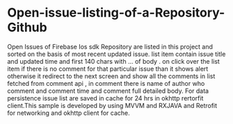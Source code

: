 # Open-issue-listing-of-a-Repository-Github
Open Issues of Firebase Ios sdk Repository are listed in this project and sorted on the basis of most recent updated issue. list  item contain issue title and updated time and first 140 chars with ...  of body . on click over the list item if there is no comment for that particular issue than it shows alert otherwise it redirect to the next screen and show all the comments in list fetched from comment api , in comment there is name of author who comment and comment time and comment full detailed  body. For data persistence issue list are saved in cache for 24 hrs in okhttp rertorfit client.This  sample is developed by using MVVM and RXJAVA and Retrofit for networking and okhttp client for cache.  
